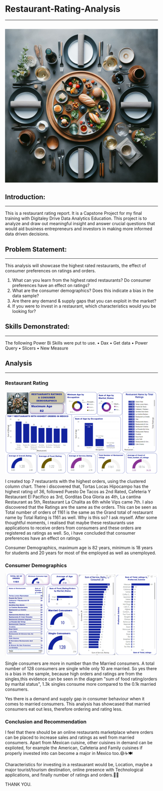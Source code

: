 # Restaurant-Rating-Analysis
---
![](IntroforRestuarantRating.jpeg)
---
## Introduction:
---
This is a restaurant rating report. It is a Capstone Project for my final training with Digitaley Drive Data Analytics Education. This project is to analyze and draw out meaningful insight and answer crucial questions that would aid business entrepreneurs and investors in making more informed data driven decisions.

## Problem Statement:
---
This analysis will showcase the highest rated restaurants, the effect of consumer preferences on ratings and orders.
1.	What can you learn from the highest rated restaurants? Do consumer preferences have an effect on ratings?
2.	What are the consumer demographics? Does this indicate a bias in the data sample?
3.	Are there any demand & supply gaps that you can exploit in the market?
4.	If you were to invest in a restaurant, which characteristics would you be looking for?

## Skills Demonstrated:
---
The following Power Bi Skills were put to use.
•	Dax
•	Get data
•	Power Query
•	Slicers
•	New Measure

## Analysis
---
### Restaurant Rating
![](Restuarantratings.png)

I created top 7 restaurants with the highest orders, using the clustered column chart. There i discovered that,
Tortas Locas Hipocampo has the highest rating of 36, 
followed Puesto De Tacos as 2nd Rated, 
Cafeteria Y Restaurant El Pacifico as 3rd, 
Gorditas Doa Gloria as 4th,
La cantina Restaurant as 5th, 
Restaurant La Chalita as 6th while Vips came 7th. 
I also discovered that the Ratings are the same as the orders. This can be seen as Total number of orders of 1161 is the same as the Grand total of restaurant name by Total Rating is 1161 as well. Why is this so? I ask myself. After some thoughtful moments, i realised that maybe these restaurants use applications to receive orders from consumers and these orders are registered as ratings as well. So, i have concluded that consumer preferences have an effect on ratings. 

Consumer Demographics, maximum age is 82 years, minimum is 18 years for students and 20 years for most of the employed as well as unemployed.

### Consumer Demographics
![](Consumerdemographics.png)

Single consumers are more in number than the Married consumers. A total number of 128 consumers are single while only 10 are married. So yes there is a bias in the sample, because high orders and ratings are from the singles,this evidence can be seen in the diagram "sum of food rating/orders by marital status", 1.3k singles consume more compared to the 0.1k married consumers.

Yes there is a demand and supply gap in consumer behaviour when it comes to married consumers. This analysis has showcased that married consumers eat out less, therefore ordering and rating less. 

### Conclusion and Recommendation
I feel that there should be an online restaurants marketplace where orders can be placed to increase sales and ratings as well from married consumers. 
Apart from Mexican cuisine, other cuisines in demand can be explioted, for example the American, Cafeteria and Family cuisines if properly invested into can become a major in Mexico too.😄☕🍽️

Characteristics for investing in a restauarant would be, Location, maybe a major tourist/tourism destination, online presence with Technological applications, and finally number of ratings and orders.🕵️‍♀️

THANK YOU.








